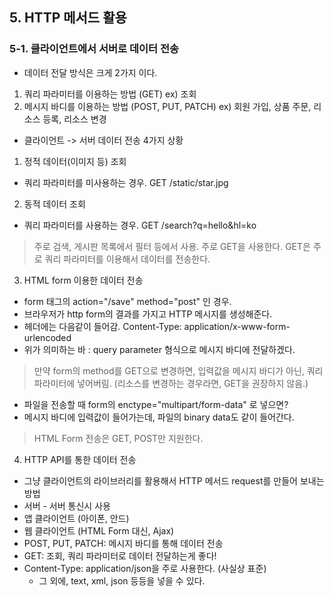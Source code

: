 ## 5. HTTP 메서드 활용
### 5-1. 클라이언트에서 서버로 데이터 전송
- 데이터 전달 방식은 크게 2가지 이다.
1. 쿼리 파라미터를 이용하는 방법 (GET) ex) 조회
2. 메시지 바디를 이용하는 방법 (POST, PUT, PATCH) ex) 회원 가입, 상품 주문, 리소스 등록, 리소스 변경

- 클라이언트 -> 서버 데이터 전송 4가지 상황
1. 정적 데이터(이미지 등) 조회
- 쿼리 파라미터를 미사용하는 경우. GET /static/star.jpg

2. 동적 데이터 조회
- 쿼리 파라미터를 사용하는 경우. GET /search?q=hello&hl=ko
> 주로 검색, 게시판 목록에서 필터 등에서 사용. 주로 GET을 사용한다. GET은 주로 쿼리 파라미터를 이용해서 데이터를 전송한다.

3. HTML form 이용한 데이터 전송
- form 태그의 action="/save" method="post" 인 경우.
- 브라우저가 http form의 결과를 가지고 HTTP 메시지를 생성해준다.
- 헤더에는 다음같이 들어감. Content-Type: application/x-www-form-urlencoded
- 위가 의미하는 바 : query parameter 형식으로 메시지 바디에 전달하겠다.
> 만약 form의 method를 GET으로 변경하면, 입력값을 메시지 바디가 아닌, 쿼리 파라미터에 넣어버림. (리소스를 변경하는 경우라면, GET을 권장하지 않음.)
- 파일을 전송할 때 form의 enctype="multipart/form-data" 로 넣으면?
- 메시지 바디에 입력값이 들어가는데, 파일의 binary data도 같이 들어간다.
> HTML Form 전송은 GET, POST만 지원한다.

4. HTTP API를 통한 데이터 전송
- 그냥 클라이언트의 라이브러리를 활용해서 HTTP 메서드 request를 만들어 보내는 방법
- 서버 - 서버 통신시 사용
- 앱 클라이언트 (아이폰, 안드)
- 웹 클라이언트 (HTML Form 대신, Ajax)
- POST, PUT, PATCH: 메시지 바디를 통해 데이터 전송
- GET: 조회, 쿼리 파라미터로 데이터 전달하는게 좋다!
- Content-Type: application/json을 주로 사용한다. (사실상 표준)
  - 그 외에, text, xml, json 등등을 넣을 수 있다.

